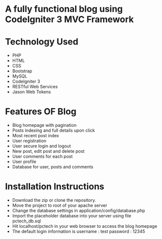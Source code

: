 # A fully functional blog using CodeIgniter 3 MVC Framework

# Technology Used
- PHP
- HTML
- CSS
- Bootstrap
- MySQL
- CodeIgniter 3
- RESTful Web Services
- Jason Web Tokens

# Features OF Blog
- Blog homepage with pagination
- Posts indexing and full details upon click
- Most recent post index
- User registration
- User secure login and logout
- New post, edit post and delete post
- User comments for each post
- User profile
- Database for user, posts and comments

# Installation Instructions
- Download the zip or clone the repository.
- Move the project to root of your apache server
- Change the database settings in application/config/database.php
- Import the placeholder database into your server using file pctech_db.sql
- Hit localhost/pctech in your web browser to access the blog homepage
- The default login information is
	username : test  password : 12345
